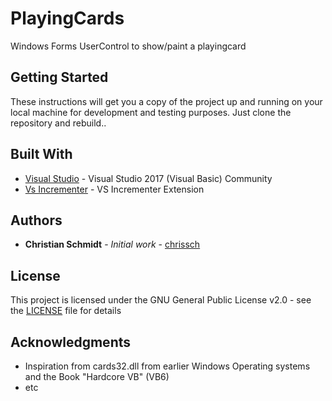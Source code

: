 # PlayingCards

Windows Forms UserControl to show/paint a playingcard

## Getting Started

These instructions will get you a copy of the project up and running on your local machine for development and testing purposes. Just clone the repository and rebuild..

## Built With

* [Visual Studio](https://visualstudio.microsoft.com/de/downloads/) - Visual Studio 2017 (Visual Basic) Community 
* [Vs Incrementer](http://www.butterflyvista.com/Products/EngrTools/VsIncrementer/Main.aspx) - VS Incrementer Extension

## Authors

* **Christian Schmidt** - *Initial work* - [chrissch](https://github.com/chrisschm)

## License

This project is licensed under the GNU General Public License v2.0 - see the [LICENSE](https://github.com/chrisschm/Cards/blob/master/LICENSE) file for details

## Acknowledgments

* Inspiration from cards32.dll from earlier Windows Operating systems and the Book "Hardcore VB" (VB6)
* etc
